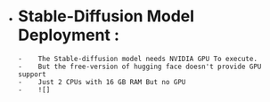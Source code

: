 - # Stable-Diffusion Model Deployment :

      -    The Stable-diffusion model needs NVIDIA GPU To execute.
      -    But the free-version of hugging face doesn't provide GPU support
      -    Just 2 CPUs with 16 GB RAM But no GPU
      -    ![] 
